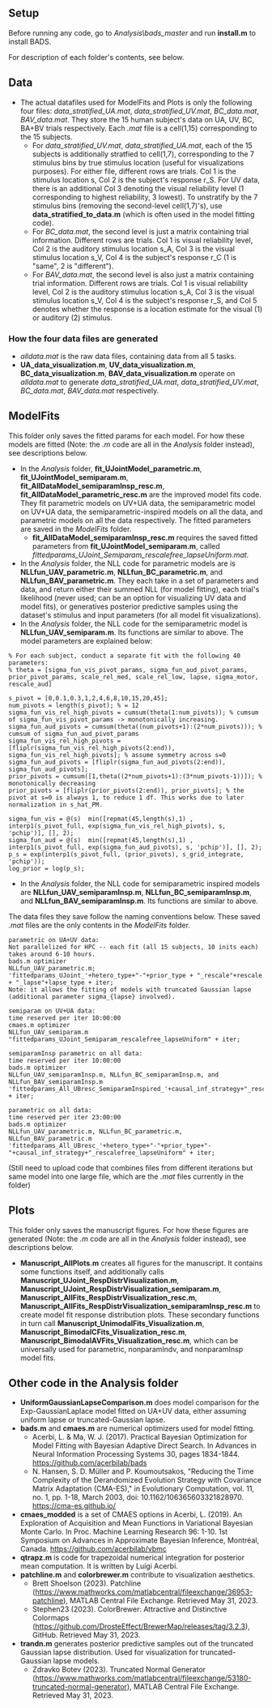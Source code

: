 ## Setup
Before running any code, go to *Analysis\bads_master* and run **install.m** to install BADS. 

For description of each folder's contents, see below.

## Data
- The actual datafiles used for ModelFits and Plots is only the following four files: *data_stratified_UA.mat*, *data_stratified_UV.mat*, *BC_data.mat*, *BAV_data.mat*. They store the 15 human subject's data on UA, UV, BC, BA+BV trials respectively. Each *.mat* file is a cell(1,15) corresponding to the 15 subjects. 
  - For *data_stratified_UV.mat*, *data_stratified_UA.mat*, each of the 15 subjects is additionally stratfied to cell(1,7), corresponding to the 7 stimulus bins by true stimulus location (useful for visualizations purposes). For either file, different rows are trials. Col 1 is the stimulus location s, Col 2 is the subject's response r_S. For UV data, there is an additional Col 3 denoting the visual reliability level (1 corresponding to highest reliability, 3 lowest). To unstratify by the 7 stimulus bins (removing the second-level cell(1,7)'s), use **data_stratified_to_data.m** (which is often used in the model fitting code). 
  - For *BC_data.mat*, the second level is just a matrix containing trial information. Different rows are trials. Col 1 is visual reliability level, Col 2 is the auditory stimulus location s_A, Col 3 is the visual stimulus location s_V, Col 4 is the subject's response r_C (1 is "same", 2 is "different").
  - For *BAV_data.mat*, the second level is also just a matrix containing trial information. Different rows are trials. Col 1 is visual reliability level, Col 2 is the auditory stimulus location s_A, Col 3 is the visual stimulus location s_V, Col 4 is the subject's response r_S, and Col 5 denotes whether the response is a location estimate for the visual (1) or auditory (2) stimulus.

### How the four data files are generated
 - *alldata.mat* is the raw data files, containing data from all 5 tasks. 
 - **UA_data_visualization.m**, **UV_data_visualization.m**, **BC_data_visualization.m**, **BAV_data_visualization.m** operate on *alldata.mat* to generate *data_stratified_UA.mat*, *data_stratified_UV.mat*, *BC_data.mat*, *BAV_data.mat* respectively.


## ModelFits
This folder only saves the fitted params for each model. For how these models are fitted (Note: the *.m* code are all in the *Analysis* folder instead), see descriptions below.
- In the *Analysis* folder, **fit_UJointModel_parametric.m**, **fit_UJointModel_semiparam.m**, **fit_AllDataModel_semiparamInsp_resc.m**, **fit_AllDataModel_parametric_resc.m** are the improved model fits code. They fit parametric models on UV+UA data, the semiparametric model on UV+UA data, the semiparametric-inspired models on all the data, and parametric models on all the data respectively. The fitted parameters are saved in the *ModelFits* folder.
  - **fit_AllDataModel_semiparamInsp_resc.m** requires the saved fitted parameters from **fit_UJointModel_semiparam.m**, called *fittedparams_UJoint_Semiparam_rescalefree_lapseUniform.mat*.
- In the *Analysis* folder, the NLL code for parametric models are is **NLLfun_UAV_parametric.m**, **NLLfun_BC_parametric.m**, and **NLLfun_BAV_parametric.m**. They each take in a set of parameters and data, and return either their summed NLL (for model fitting), each trial's likelihood (never used; can be an option for visualizing UV data and model fits), or generatives posterior predictive samples using the dataset's stimulus and input parameters (for all model fit visualizations). 
- In the *Analysis* folder, the NLL code for the semiparametric model is **NLLfun_UAV_semiparam.m**. Its functions are similar to above. The model parameters are explained below:
```
% For each subject, conduct a separate fit with the following 40 parameters:
% theta = [sigma_fun_vis_pivot_params, sigma_fun_aud_pivot_params, prior_pivot_params, scale_rel_med, scale_rel_low, lapse, sigma_motor, rescale_aud]

s_pivot = [0,0.1,0.3,1,2,4,6,8,10,15,20,45]; 
num_pivots = length(s_pivot); % = 12
sigma_fun_vis_rel_high_pivots = cumsum(theta(1:num_pivots)); % cumsum of sigma_fun_vis_pivot_params -> monotonically increasing.
sigma_fun_aud_pivots = cumsum(theta((num_pivots+1):(2*num_pivots))); % cumsum of sigma_fun_aud_pivot_params
sigma_fun_vis_rel_high_pivots = [fliplr(sigma_fun_vis_rel_high_pivots(2:end)), sigma_fun_vis_rel_high_pivots]; % assume symmetry across s=0
sigma_fun_aud_pivots = [fliplr(sigma_fun_aud_pivots(2:end)), sigma_fun_aud_pivots];
prior_pivots = cumsum([1,theta((2*num_pivots+1):(3*num_pivots-1))]); % monotonically decreasing
prior_pivots = [fliplr(prior_pivots(2:end)), prior_pivots]; % the pivot at s=0 is always 1, to reduce 1 df. This works due to later normalization in s_hat_PM.

sigma_fun_vis = @(s)  min([repmat(45,length(s),1) , interp1(s_pivot_full, exp(sigma_fun_vis_rel_high_pivots), s, 'pchip')], [], 2);       
sigma_fun_aud = @(s)  min([repmat(45,length(s),1) , interp1(s_pivot_full, exp(sigma_fun_aud_pivots), s, 'pchip')], [], 2);    
p_s = exp(interp1(s_pivot_full, (prior_pivots), s_grid_integrate, 'pchip'));
log_prior = log(p_s);
```
- In the *Analysis* folder, the NLL code for semiparametric inspired models are **NLLfun_UAV_semiparamInsp.m**, **NLLfun_BC_semiparamInsp.m**, and **NLLfun_BAV_semiparamInsp.m**. Its functions are similar to above.

The data files they save follow the naming conventions below. These saved *.mat* files are the only contents in the *ModelFits* folder.
```
parametric on UA+UV data: 
Not parallelized for HPC -- each fit (all 15 subjects, 10 inits each) takes around 6-10 hours.
bads.m optimizer
NLLfun_UAV_parametric.m;
'fittedparams_UJoint_'+hetero_type+"-"+prior_type + "_rescale"+rescale + "_lapse"+lapse_type + iter;
Note: it allows the fitting of models with truncated Gaussian lapse (additional parameter sigma_{lapse} involved).

semiparam on UV+UA data: 
time reserved per iter 10:00:00
cmaes.m optimizer
NLLfun_UAV_semiparam.m
"fittedparams_UJoint_Semiparam_rescalefree_lapseUniform" + iter;

semiparamInsp parametric on all data: 
time reserved per iter 10:00:00
bads.m optimizer
NLLfun_UAV_semiparamInsp.m, NLLfun_BC_semiparamInsp.m, and NLLfun_BAV_semiparamInsp.m
'fittedparams_All_UBresc_SemiparamInspired_'+causal_inf_strategy+"_rescalefree_lapseUniform" + iter;

parametric on all data: 
time reserved per iter 23:00:00
bads.m optimizer
NLLfun_UAV_parametric.m, NLLfun_BC_parametric.m, NLLfun_BAV_parametric.m
'fittedparams_All_UBresc_'+hetero_type+"-"+prior_type+"-"+causal_inf_strategy+"_rescalefree_lapseUniform" + iter;
```
(Still need to upload code that combines files from different iterations but same model into one large file, which are the *.mat* files currently in the folder)

## Plots
This folder only saves the manuscript figures. For how these figures are generated (Note: the *.m* code are all in the *Analysis* folder instead), see descriptions below.
- **Manuscript_AllPlots.m** creates all figures for the manuscript. It contains some functions itself, and additionally calls **Manuscript_UJoint_RespDistrVisualization.m**, **Manuscript_UJoint_RespDistrVisualization_semiparam.m**, **Manuscript_AllFits_RespDistrVisualization_resc.m**, **Manuscript_AllFits_RespDistrVisualization_semiparamInsp_resc.m** to create model fit response distribution plots. These secondary functions in turn call **Manuscript_UnimodalFits_Visualization.m**, **Manuscript_BimodalCFits_Visualization_resc.m**, **Manuscript_BimodalAVFits_Visualization_resc.m**, which can be universally used for parametric, nonparamIndv, and nonparamInsp model fits. 

## Other code in the Analysis folder
- **UniformGaussianLapseComparison.m** does model comparison for the Exp-GaussianLaplace model fitted on UA+UV data, either assuming uniform lapse or truncated-Gaussian lapse. 
- **bads.m** and **cmaes.m** are numerical optimizers used for model fitting.
  - Acerbi, L. & Ma, W. J. (2017). Practical Bayesian Optimization for Model Fitting with Bayesian Adaptive Direct Search. In Advances in Neural Information Processing Systems 30, pages 1834-1844. https://github.com/acerbilab/bads
  - N. Hansen, S. D. Müller and P. Koumoutsakos, "Reducing the Time Complexity of the Derandomized Evolution Strategy with Covariance Matrix Adaptation (CMA-ES)," in Evolutionary Computation, vol. 11, no. 1, pp. 1-18, March 2003, doi: 10.1162/106365603321828970. https://cma-es.github.io/
- **cmaes_modded** is a set of CMAES options in Acerbi, L. (2019). An Exploration of Acquisition and Mean Functions in Variational Bayesian Monte Carlo. In Proc. Machine Learning Research 96: 1-10. 1st Symposium on Advances in Approximate Bayesian Inference, Montréal, Canada. https://github.com/acerbilab/vbmc
- **qtrapz.m** is code for trapezoidal numerical integration for posterior mean computation. It is written by Luigi Acerbi.
- **patchline.m** and **colorbrewer.m** contribute to visualization aesthetics. 
  - Brett Shoelson (2023). Patchline (https://www.mathworks.com/matlabcentral/fileexchange/36953-patchline), MATLAB Central File Exchange. Retrieved May 31, 2023.
  - Stephen23 (2023). ColorBrewer: Attractive and Distinctive Colormaps (https://github.com/DrosteEffect/BrewerMap/releases/tag/3.2.3), GitHub. Retrieved May 31, 2023.
- **trandn.m** generates posterior predictive samples out of the truncated Gaussian lapse distribution. Used for visualization for truncated-Gaussian lapse models. 
  - Zdravko Botev (2023). Truncated Normal Generator (https://www.mathworks.com/matlabcentral/fileexchange/53180-truncated-normal-generator), MATLAB Central File Exchange. Retrieved May 31, 2023.
